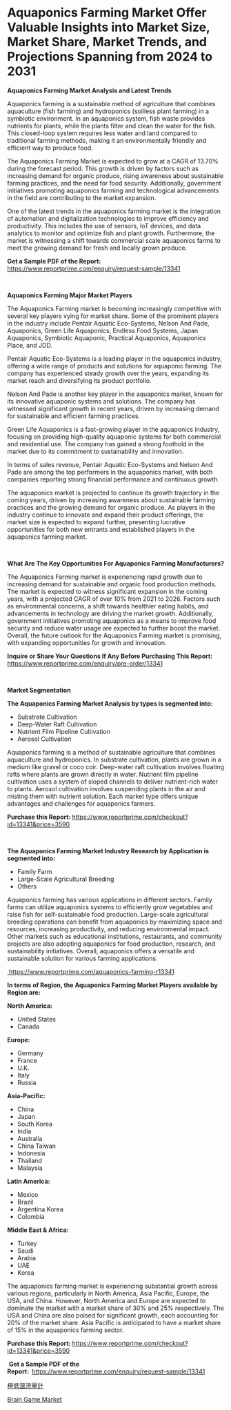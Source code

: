<p><h1>Aquaponics Farming Market Offer Valuable Insights into Market Size, Market Share, Market Trends, and Projections Spanning from 2024 to 2031</h1></p><p><strong>Aquaponics Farming Market Analysis and Latest Trends</strong></p>
<p><p>Aquaponics farming is a sustainable method of agriculture that combines aquaculture (fish farming) and hydroponics (soilless plant farming) in a symbiotic environment. In an aquaponics system, fish waste provides nutrients for plants, while the plants filter and clean the water for the fish. This closed-loop system requires less water and land compared to traditional farming methods, making it an environmentally friendly and efficient way to produce food.</p><p>The Aquaponics Farming Market is expected to grow at a CAGR of 13.70% during the forecast period. This growth is driven by factors such as increasing demand for organic produce, rising awareness about sustainable farming practices, and the need for food security. Additionally, government initiatives promoting aquaponics farming and technological advancements in the field are contributing to the market expansion.</p><p>One of the latest trends in the aquaponics farming market is the integration of automation and digitalization technologies to improve efficiency and productivity. This includes the use of sensors, IoT devices, and data analytics to monitor and optimize fish and plant growth. Furthermore, the market is witnessing a shift towards commercial scale aquaponics farms to meet the growing demand for fresh and locally grown produce.</p></p>
<p><strong>Get a Sample PDF of the Report:&nbsp;</strong> <a href="https://www.reportprime.com/enquiry/request-sample/13341">https://www.reportprime.com/enquiry/request-sample/13341</a></p>
<p>&nbsp;</p>
<p><strong>Aquaponics Farming Major Market Players</strong></p>
<p><p>The Aquaponics Farming market is becoming increasingly competitive with several key players vying for market share. Some of the prominent players in the industry include Pentair Aquatic Eco-Systems, Nelson And Pade, Aquaponics, Green Life Aquaponics, Endless Food Systems, Japan Aquaponics, Symbiotic Aquaponic, Practical Aquaponics, Aquaponics Place, and JDD.</p><p>Pentair Aquatic Eco-Systems is a leading player in the aquaponics industry, offering a wide range of products and solutions for aquaponic farming. The company has experienced steady growth over the years, expanding its market reach and diversifying its product portfolio.</p><p>Nelson And Pade is another key player in the aquaponics market, known for its innovative aquaponic systems and solutions. The company has witnessed significant growth in recent years, driven by increasing demand for sustainable and efficient farming practices.</p><p>Green Life Aquaponics is a fast-growing player in the aquaponics industry, focusing on providing high-quality aquaponic systems for both commercial and residential use. The company has gained a strong foothold in the market due to its commitment to sustainability and innovation.</p><p>In terms of sales revenue, Pentair Aquatic Eco-Systems and Nelson And Pade are among the top performers in the aquaponics market, with both companies reporting strong financial performance and continuous growth.</p><p>The aquaponics market is projected to continue its growth trajectory in the coming years, driven by increasing awareness about sustainable farming practices and the growing demand for organic produce. As players in the industry continue to innovate and expand their product offerings, the market size is expected to expand further, presenting lucrative opportunities for both new entrants and established players in the aquaponics farming market.</p></p>
<p>&nbsp;</p>
<p><strong>What Are The Key Opportunities For Aquaponics Farming Manufacturers?</strong></p>
<p><p>The Aquaponics Farming market is experiencing rapid growth due to increasing demand for sustainable and organic food production methods. The market is expected to witness significant expansion in the coming years, with a projected CAGR of over 10% from 2021 to 2026. Factors such as environmental concerns, a shift towards healthier eating habits, and advancements in technology are driving the market growth. Additionally, government initiatives promoting aquaponics as a means to improve food security and reduce water usage are expected to further boost the market. Overall, the future outlook for the Aquaponics Farming market is promising, with expanding opportunities for growth and innovation.</p></p>
<p><strong>Inquire or Share Your Questions If Any Before Purchasing This Report:</strong> <a href="https://www.reportprime.com/enquiry/pre-order/13341">https://www.reportprime.com/enquiry/pre-order/13341</a></p>
<p>&nbsp;</p>
<p><strong>Market Segmentation</strong></p>
<p><strong>The Aquaponics Farming Market Analysis by types is segmented into:</strong></p>
<p><ul><li>Substrate Cultivation</li><li>Deep-Water Raft Cultivation</li><li>Nutrient Film Pipeline Cultivation</li><li>Aerosol Cultivation</li></ul></p>
<p><p>Aquaponics farming is a method of sustainable agriculture that combines aquaculture and hydroponics. In substrate cultivation, plants are grown in a medium like gravel or coco coir. Deep-water raft cultivation involves floating rafts where plants are grown directly in water. Nutrient film pipeline cultivation uses a system of sloped channels to deliver nutrient-rich water to plants. Aerosol cultivation involves suspending plants in the air and misting them with nutrient solution. Each market type offers unique advantages and challenges for aquaponics farmers.</p></p>
<p><strong>Purchase this Report:&nbsp;</strong><a href="https://www.reportprime.com/checkout?id=13341&price=3590">https://www.reportprime.com/checkout?id=13341&price=3590</a></p>
<p>&nbsp;</p>
<p><strong>The Aquaponics Farming Market Industry Research by Application is segmented into:</strong></p>
<p><ul><li>Family Farm</li><li>Large-Scale Agricultural Breeding</li><li>Others</li></ul></p>
<p><p>Aquaponics farming has various applications in different sectors. Family farms can utilize aquaponics systems to efficiently grow vegetables and raise fish for self-sustainable food production. Large-scale agricultural breeding operations can benefit from aquaponics by maximizing space and resources, increasing productivity, and reducing environmental impact. Other markets such as educational institutions, restaurants, and community projects are also adopting aquaponics for food production, research, and sustainability initiatives. Overall, aquaponics offers a versatile and sustainable solution for various farming applications.</p></p>
<p><a href="https://www.reportprime.com/aquaponics-farming-r13341">&nbsp;https://www.reportprime.com/aquaponics-farming-r13341</a></p>
<p><strong>In terms of Region, the Aquaponics Farming Market Players available by Region are:</strong></p>
<p>
    <p> <strong> North America: </strong>
        <ul>
            <li>United States</li>
            <li>Canada</li>
        </ul>
        </p> 
    <p> <strong> Europe: </strong>
        <ul>
            <li>Germany</li>
            <li>France</li>
            <li>U.K.</li>
            <li>Italy</li>
            <li>Russia</li>
        </ul>
        </p> 
    <p> <strong> Asia-Pacific: </strong>
        <ul>
            <li>China</li>
            <li>Japan</li>
            <li>South Korea</li>
            <li>India</li>
            <li>Australia</li>
            <li>China Taiwan</li>
            <li>Indonesia</li>
            <li>Thailand</li>
            <li>Malaysia</li>
        </ul>
        </p> 
    <p> <strong> Latin America: </strong>
        <ul>
            <li>Mexico</li>
            <li>Brazil</li>
            <li>Argentina Korea</li>
            <li>Colombia</li>
        </ul>
        </p> 
    <p> <strong> Middle East & Africa: </strong>
        <ul>
            <li>Turkey</li>
            <li>Saudi</li>
            <li>Arabia</li>
            <li>UAE</li>
            <li>Korea</li>
        </ul>
    </p>
    </p>
<p><p>The aquaponics farming market is experiencing substantial growth across various regions, particularly in North America, Asia Pacific, Europe, the USA, and China. However, North America and Europe are expected to dominate the market with a market share of 30% and 25% respectively. The USA and China are also poised for significant growth, each accounting for 20% of the market share. Asia Pacific is anticipated to have a market share of 15% in the aquaponics farming sector.</p></p>
<p><strong>Purchase this Report: </strong><a href="https://www.reportprime.com/checkout?id=13341&price=3590">https://www.reportprime.com/checkout?id=13341&price=3590</a></p>
<p>&nbsp;<strong>Get a Sample PDF of the Report:&nbsp;&nbsp;</strong><a href="https://www.reportprime.com/enquiry/request-sample/13341">https://www.reportprime.com/enquiry/request-sample/13341</a></p>
<p><strong></strong></p>
<p><p><a href="https://github.com/oafhukehf4709715/Market-Research-Report-List-1/blob/main/643731424431.md">極低温流量計</a></p><p><a href="https://github.com/WillieWoodard/Market-Research-Report-List-4/blob/main/brain-game-market.md">Brain Game Market</a></p></p>